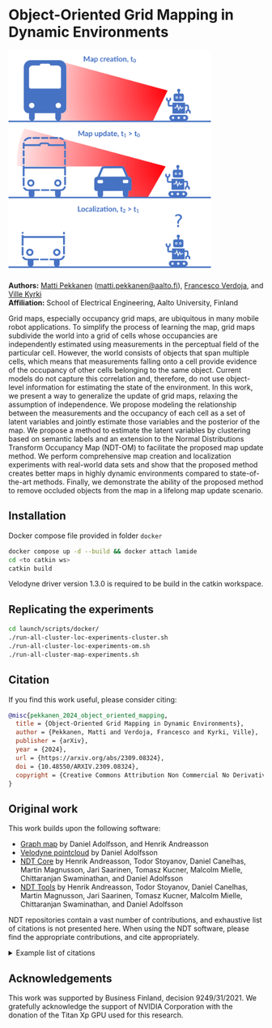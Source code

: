 # Object-Oriented Grid Mapping in Dynamic Environments

<img src="img/header.png" alt="header-image" class="center" width="400"/>

**Authors:** [Matti Pekkanen](https://research.aalto.fi/en/persons/matti-pekkanen) (<matti.pekkanen@aalto.fi>), [Francesco
Verdoja](https://research.aalto.fi/en/persons/francesco-verdoja), and [Ville
Kyrki](https://research.aalto.fi/en/persons/ville-kyrki)\
**Affiliation:** School of Electrical Engineering, Aalto University, Finland

Grid maps, especially occupancy grid maps, are ubiquitous in many mobile robot applications. To simplify the process of learning the map, grid maps subdivide the world into a grid of cells whose occupancies are independently estimated using measurements in the perceptual field of the particular cell. However, the world consists of objects that span multiple cells, which means that measurements falling onto a cell provide evidence of the occupancy of other cells belonging to the same object. Current models do not capture this correlation and, therefore, do not use object-level information for estimating the state of the environment.
In this work, we present a way to generalize the update of grid maps, relaxing the assumption of independence. We propose modeling the relationship between the measurements and the occupancy of each cell as a set of latent variables and jointly estimate those variables and the posterior of the map.
We propose a method to estimate the latent variables by clustering based on semantic labels and an extension to the Normal Distributions Transform Occupancy Map (NDT-OM) to facilitate the proposed map update method. We perform comprehensive map creation and localization experiments with real-world data sets and show that the proposed method creates better maps in highly dynamic environments compared to state-of-the-art methods. Finally, we demonstrate the ability of the proposed method to remove occluded objects from the map in a lifelong map update scenario.

## Installation

Docker compose file provided in folder `docker`
```bash
docker compose up -d --build && docker attach lamide
cd <to catkin ws>
catkin build
```

Velodyne driver version 1.3.0 is required to be build in the catkin workspace.

## Replicating the experiments

```bash
cd launch/scripts/docker/
./run-all-cluster-loc-experiments-cluster.sh
./run-all-cluster-loc-experiments-om.sh
./run-all-cluster-map-experiments.sh
```

## Citation

If you find this work useful, please consider citing:

```bibtex
@misc{pekkanen_2024_object_oriented_mapping,
  title = {Object-Oriented Grid Mapping in Dynamic Environments},
  author = {Pekkanen, Matti and Verdoja, Francesco and Kyrki, Ville},
  publisher = {arXiv},
  year = {2024},
  url = {https://arxiv.org/abs/2309.08324},
  doi = {10.48550/ARXIV.2309.08324},
  copyright = {Creative Commons Attribution Non Commercial No Derivatives 4.0 International}
}
```

## Original work

This work builds upon the following software:
- [Graph map](https://gitsvn-nt.oru.se/software/graph\_map\_public.git) by Daniel Adolfsson, and Henrik Andreasson
- [Velodyne pointcloud](https://github.com/dan11003/velodyne\_pointcloud\_oru.git) by Daniel Adolfsson
- [NDT Core](https://gitsvn-nt.oru.se/software/ndt\_core\_public.git) by Henrik Andreasson, Todor Stoyanov, Daniel Canelhas, Martin Magnusson, Jari Saarinen, Tomasz Kucner, Malcolm Mielle, Chittaranjan Swaminathan, and Daniel Adolfsson
- [NDT Tools](https://gitsvn-nt.oru.se/software/ndt\_tools\_public.git) by Henrik Andreasson, Todor Stoyanov, Daniel Canelhas, Martin Magnusson, Jari Saarinen, Tomasz Kucner, Malcolm Mielle, Chittaranjan Swaminathan, and Daniel Adolfsson

NDT repositories contain a vast number of contributions, and exhaustive list of citations is not presented here. When using the NDT software, please find the appropriate contributions, and cite appropriately.

<details>
<summary>Example list of citations</summary>

```bibtex
@article{magnusson2007scan,
  title={Scan registration for autonomous mining vehicles using 3D-NDT},
  author={Magnusson, Martin and Lilienthal, Achim and Duckett, Tom},
  journal={Journal of Field Robotics},
  volume={24},
  number={10},
  pages={803--827},
  year={2007},
  publisher={Wiley Online Library}
}

@article{stoyanov2012fast,
  title={Fast and accurate scan registration through minimization of the distance between compact 3D NDT representations},
  author={Stoyanov, Todor and Magnusson, Martin and Andreasson, Henrik and Lilienthal, Achim J},
  journal={The International Journal of Robotics Research},
  volume={31},
  number={12},
  pages={1377--1393},
  year={2012},
  publisher={Sage Publications Sage UK: London, England}
}

@inproceedings{saarinen2013normal,
  title={Normal distributions transform occupancy maps: Application to large-scale online 3D mapping},
  author={Saarinen, Jari and Andreasson, Henrik and Stoyanov, Todor and Ala-Luhtala, Juha and Lilienthal, Achim J},
  booktitle={2013 IEEE international conference on robotics and automation},
  pages={2233--2238},
  year={2013},
  organization={IEEE}
}

@inproceedings{stoyanov2013normal,
  title={Normal distributions transform occupancy map fusion: Simultaneous mapping and tracking in large scale dynamic environments},
  author={Stoyanov, Todor and Saarinen, Jari and Andreasson, Henrik and Lilienthal, Achim J},
  booktitle={2013 IEEE/RSJ International Conference on Intelligent Robots and Systems},
  pages={4702--4708},
  year={2013},
  organization={IEEE}
}

@inproceedings{saarinen2013normal,
  title={Normal distributions transform Monte-Carlo localization (NDT-MCL)},
  author={Saarinen, Jari and Andreasson, Henrik and Stoyanov, Todor and Lilienthal, Achim J},
  booktitle={2013 IEEE/RSJ international conference on intelligent robots and systems},
  pages={382--389},
  year={2013},
  organization={IEEE}
}
```

</details>

## Acknowledgements

This work was supported by Business Finland, decision 9249/31/2021. We gratefully acknowledge the support of NVIDIA Corporation with the donation of the Titan Xp GPU used for this research.
